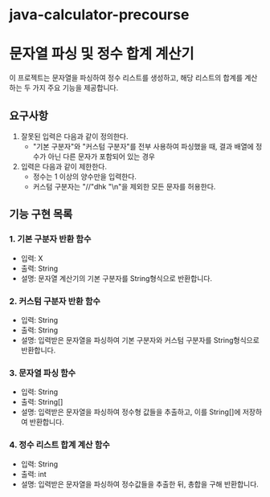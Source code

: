 # java-calculator-precourse

# 문자열 파싱 및 정수 합계 계산기

이 프로젝트는 문자열을 파싱하여 정수 리스트를 생성하고, 해당 리스트의 합계를 계산하는 두 가지 주요 기능을 제공합니다.

## 요구사항
1. 잘못된 입력은 다음과 같이 정의한다.
    - "기본 구분자"와 "커스텀 구분자"를 전부 사용하여 파싱했을 때, 결과 배열에 정수가 아닌 다른 문자가 포함되어 있는 경우
2. 입력은 다음과 같이 제한한다.
    - 정수는 1 이상의 양수만을 입력한다.
    - 커스텀 구분자는 "//"dhk "\n"을 제외한 모든 문자를 허용한다.

## 기능 구현 목록

### 1. 기본 구분자 반환 함수
- 입력: X
- 출력: String
- 설명: 문자열 계산기의 기본 구분자를 String형식으로 반환합니다.

### 2. 커스텀 구분자 반환 함수
- 입력: String
- 출력: String
- 설명: 입력받은 문자열을 파싱하여 기본 구분자와 커스텀 구분자를 String형식으로 반환합니다.

### 3. 문자열 파싱 함수

- 입력: String
- 출력: String[]
- 설명: 입력받은 문자열을 파싱하여 정수형 값들을 추출하고, 이를 String[]에 저장하여 반환합니다.

### 4. 정수 리스트 합계 계산 함수

- 입력: String
- 출력: int
- 설명: 입력받은 문자열을 파싱하여 정수값들을 추출한 뒤, 총합을 구해 반환합니다.
